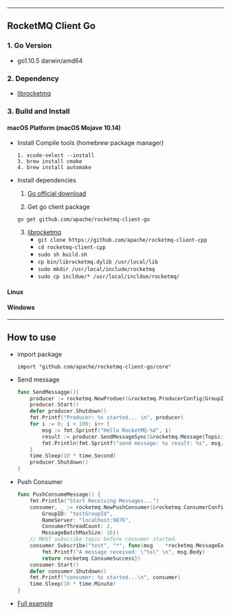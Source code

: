 ----------
## RocketMQ Client Go

### 1. Go Version
* go1.10.5 darwin/amd64

### 2. Dependency
* [librocketmq](https://github.com/apache/rocketmq-client-cpp)	

### 3. Build and Install
#### macOS Platform (macOS Mojave 10.14)
* Install Compile tools (homebrew package manager)
    ```
    1. xcode-select --install
    3. brew install cmake
    4. brew install automake
    ```
* Install dependencies
    1. [Go official download](https://golang.org/dl/)

    2. Get go client package
    ```
    go get github.com/apache/rocketmq-client-go
    ```
    3. [librocketmq](https://github.com/apache/rocketmq-client-cpp)
        - `git clone https://github.com/apache/rocketmq-client-cpp`
        - `cd rocketmq-client-cpp`
        - `sudo sh build.sh` 
        - `cp bin/librocketmq.dylib /usr/local/lib`
        - `sudo mkdir /usr/local/include/rocketmq`
        - `sudo cp incldue/* /usr/local/incldue/rocketmq/`

#### Linux


#### Windows

----------
## How to use

- import package
    ```
    import "github.com/apache/rocketmq-client-go/core"
    ```
- Send message
    ```go
    func SendMessagge(){
        producer := rocketmq.NewProduer(&rocketmq.ProducerConfig{GroupID: "testGroup", NameServer: "localhost:9876"})
        producer.Start()
        defer producer.Shutdown()
        fmt.Printf("Producer: %s started... \n", producer)
	    for i := 0; i < 100; i++ {
		    msg := fmt.Sprintf("Hello RocketMQ-%d", i)
		    result := producer.SendMessageSync(&rocketmq.Message{Topic: "test", Body: msg})
		    fmt.Println(fmt.Sprintf("send message: %s result: %s", msg, result))
        }
        time.Sleep(10 * time.Second)
	    producer.Shutdown()
    }
    ```
- Push Consumer
    ```go
    func PushConsumeMessage() {
	    fmt.Println("Start Receiving Messages...")
	    consumer, _ := rocketmq.NewPushConsumer(&rocketmq.ConsumerConfig{
            GroupID: "testGroupId", 
            NameServer: "localhost:9876",
            ConsumerThreadCount: 2, 
            MessageBatchMaxSize: 16})
	    // MUST subscribe topic before consumer started.
	    consumer.Subscribe("test", "*", func(msg    *rocketmq.MessageExt)rocketmq.ConsumeStatus {
		    fmt.Printf("A message received: \"%s\" \n", msg.Body)
		    return rocketmq.ConsumeSuccess})
	    consumer.Start()
	    defer consumer.Shutdown()
	    fmt.Printf("consumer: %s started...\n", consumer)
	    time.Sleep(10 * time.Minute)
    }
    ```
- [Full example](../examples)